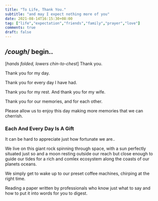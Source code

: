 ```yaml
---
title: "To Life, Thank You."
subtitle: "and may I expect nothing more of you"
date: 2021-08-14T16:15:30+08:00
tag: ["life","expectation","friends","family","prayer","love"]
comments: true
draft: false
---
```


## */cough*/ begin..

[*hands folded, lowers chin-to-chest*]
Thank you.  

Thank you for my day.   

Thank you for every day I have had.    

Thank you for my rest. And thank you for my wife.  

Thank you for our memories, and for each other.  

Please allow us to enjoy this day making more memories that we can cherrish.  


### Each And Every Day Is A Gift  

It can be hard to appreciate just how fortunate we are..  

We live on this giant rock spinning through space, with a sun perfectly situated just so and a moon resting outside our reach but close enough to guide our tides for a rich and comlex ecosystem along the coasts of our planets oceans.  

We simply get to wake up to our preset coffee machines, chirping at the right time.  

Reading a paper written by professionals who know just what to say and how to put it into words for you to digest.  